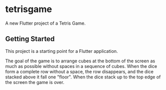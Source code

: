 # tetrisgame

A new Flutter project of a Tetris Game.

## Getting Started

This project is a starting point for a Flutter application.

The goal of the game is to arrange cubes at the bottom of the screen as much as possible without spaces in a sequence of cubes. When the dice form a complete row without a space, the row disappears, and the dice stacked above it fall one "floor". When the dice stack up to the top edge of the screen the game is over.
